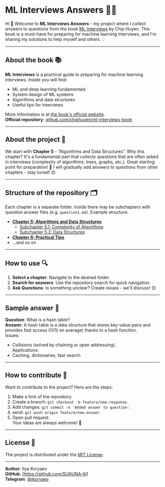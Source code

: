 # ML Interviews Answers 📘✨

Hi 👋 Welcome to **ML Interviews Answers** - my project where I collect answers to questions from the book [ML Interviews](https://huyenchip.com/ml-interviews-book/) by Chip Huyen. This book is a must-have for preparing for machine learning interviews, and I'm sharing my solutions to help myself and others. 💡

---

## About the book 📚

**ML Interviews** is a practical guide to preparing for machine learning interviews. Inside you will find:  
- ML and deep learning fundamentals  
- System design of ML systems  
- Algorithms and data structures  
- Useful tips for interviews  

More information is at [the book's official website](https://huyenchip.com/ml-interviews-book/).  
**Official repository**: [github.com/chiphuyen/ml-interviews-book](https://github.com/chiphuyen/ml-interviews-book)

---

## About the project 🌟

We start with **Chapter 5** - “Algorithms and Data Structures”. Why this chapter? It's a fundamental part that collects questions that are often asked in interviews (complexity of algorithms, trees, graphs, etc.). Great starting point for preparation! 🚀 I will gradually add answers to questions from other chapters - stay tuned! 😊

---

## Structure of the repository 🗂️

Each chapter is a separate folder. Inside there may be subchapters with question answer files (e.g. `question1.md`). Example structure:  
- **[Chapter 5: Algorithms and Data Structures](chapter5/)**  
  - [Subchapter 5.1: Complexity of Algorithms](chapter5/subchapter5.1/)  
  - [Subchapter 5.2: Data Structures](chapter5/subchapter5.2/)  
- **[Chapter 6: Practical Tips](chapter6/)**  
- ...and so on  

---

## How to use 🔍

1. **Select a chapter**: Navigate to the desired folder.  
2. **Search for answers**: Use the repository search for quick navigation.  
3. **Ask Questions**: Is something unclear? Create issues - we'll discuss! 😊  

---

## Sample answer 💬

**Question**: What is a hash table?  
**Answer**: A hash table is a data structure that stores key-value pairs and provides fast access (O(1) on average) thanks to a hash function.  
Issues:  
- Collisions (solved by chaining or open addressing).  
Applications:  
- Caching, dictionaries, fast search.  

---

## How to contribute 🤝

Want to contribute to the project? Here are the steps:  
1. Make a fork of the repository.  
2. Create a branch: `git checkout -b feature/new-response`.  
3. Add changes: `git commit -m 'Added answer to question'`.  
4. send: `git push origin feature/new-answer`.  
5. Open pull request.  
Your ideas are always welcome! 🌈

---

## License 📄

The project is distributed under the [MIT License](LICENSE).

---

**Author**: Ilya Koryaev  
**GitHub**: [https://github.com/SUKUNA-AI]  
**Telegram**: [@ikoryaev](https://t.me/ikoryaev)
